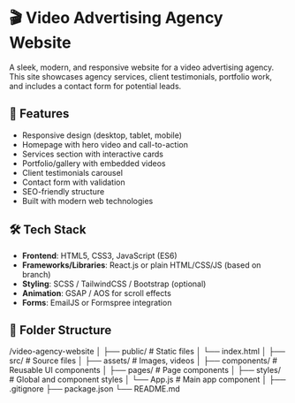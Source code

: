 # 🎬 Video Advertising Agency Website

A sleek, modern, and responsive website for a video advertising agency. This site showcases agency services, client testimonials, portfolio work, and includes a contact form for potential leads.

## 📌 Features

- Responsive design (desktop, tablet, mobile)
- Homepage with hero video and call-to-action
- Services section with interactive cards
- Portfolio/gallery with embedded videos
- Client testimonials carousel
- Contact form with validation
- SEO-friendly structure
- Built with modern web technologies

## 🛠️ Tech Stack

- **Frontend**: HTML5, CSS3, JavaScript (ES6)
- **Frameworks/Libraries**: React.js or plain HTML/CSS/JS (based on branch)
- **Styling**: SCSS / TailwindCSS / Bootstrap (optional)
- **Animation**: GSAP / AOS for scroll effects
- **Forms**: EmailJS or Formspree integration

## 📁 Folder Structure

/video-agency-website
│
├── public/ # Static files
│ └── index.html
│
├── src/ # Source files
│ ├── assets/ # Images, videos
│ ├── components/ # Reusable UI components
│ ├── pages/ # Page components
│ ├── styles/ # Global and component styles
│ └── App.js # Main app component
│
├── .gitignore
├── package.json
└── README.md

